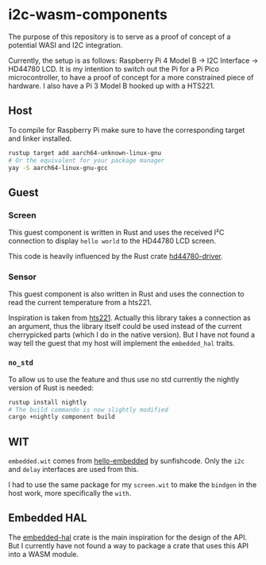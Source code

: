# i2c-wasm-components
The purpose of this repository is to serve as a proof of concept of a potential WASI and I2C integration. 

Currently, the setup is as follows: Raspberry Pi 4 Model B → I2C Interface → HD44780 LCD. It is my intention to switch out the Pi for a Pi Pico microcontroller, to have a proof of concept for a more constrained piece of hardware. I also have a Pi 3 Model B hooked up with a HTS221.

## Host
To compile for Raspberry Pi make sure to have the corresponding target and linker installed.

```bash
rustup target add aarch64-unknown-linux-gnu
# Or the equivalent for your package manager
yay -S aarch64-linux-gnu-gcc
```

## Guest
### Screen
This guest component is written in Rust and uses the received I²C connection to display `hello world` to the HD44780 LCD screen.

This code is heavily influenced by the Rust crate [hd44780-driver](https://crates.io/crates/hd44780-driver).

### Sensor
This guest component is also written in Rust and uses the connection to read the current temperature from a hts221.

Inspiration is taken from [hts221](https://crates.io/crates/hts221). Actually this library takes a connection as an argument, thus the library itself could be used instead of the current cherrypicked parts (which I do in the native version). But I have not found a way tell the guest that my host will implement the `embedded_hal` traits. 

### `no_std`
To allow us to use the feature and thus use no std currently the nightly version of Rust is needed:
```bash
rustup install nightly 
# The build commando is now slightly modified
cargo +nightly component build
```

## WIT
`embedded.wit` comes from [hello-embedded](https://github.com/sunfishcode/hello-embedded) by sunfishcode. Only the `i2c` and `delay` interfaces are used from this.

I had to use the same package for my `screen.wit` to make the `bindgen` in the host work, more specifically the `with`.

## Embedded HAL
The [embedded-hal](https://crates.io/crates/embedded-hal) crate is the main inspiration for the design of the API. But I currently have not found a way to package a crate that uses this API into a WASM module.
